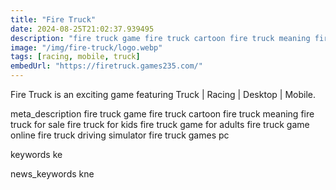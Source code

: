 ```yaml
---
title: "Fire Truck"
date: 2024-08-25T21:02:37.939495
description: "fire truck game fire truck cartoon fire truck meaning fire truck for sale fire truck for kids fire truck game for adults fire truck game online fire truck driving simulator fire truck games pc"
image: "/img/fire-truck/logo.webp"
tags: [racing, mobile, truck]
embedUrl: "https://firetruck.games235.com/"
---
```


Fire Truck is an exciting game featuring Truck | Racing | Desktop | Mobile.

meta_description
fire truck game fire truck cartoon fire truck meaning fire truck for sale fire truck for kids fire truck game for adults fire truck game online fire truck driving simulator fire truck games pc


keywords
ke


news_keywords
kne
